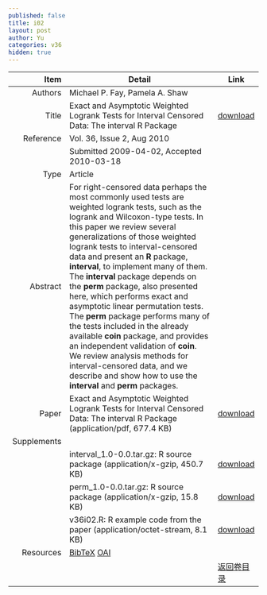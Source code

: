 ```yaml
---
published: false
title: i02
layout: post
author: Yu
categories: v36
hidden: true
---
```


| Item | Detail | Link |
|---:|---|---|
| Authors | Michael P. Fay, Pamela A. Shaw| |
| Title |Exact and Asymptotic Weighted Logrank Tests for Interval Censored Data: The interval R Package | [download](http://www.jstatsoft.org/v36/i02/paper) |
| Reference |Vol. 36, Issue 2, Aug 2010 | |
| | Submitted 2009-04-02, Accepted 2010-03-18| | 
| Type | Article| |
| Abstract | For right-censored data perhaps the most commonly used tests are weighted logrank tests, such as the logrank and Wilcoxon-type tests. In this paper we review several generalizations of those weighted logrank tests to interval-censored data and present an <b>R</b> package, <b>interval</b>, to implement many of them.  The <b>interval</b> package depends on the <b>perm</b> package, also presented here, which performs exact and asymptotic linear permutation tests.  The <b>perm</b> package performs many of the tests included in the already available <b>coin</b> package, and provides an independent validation of <b>coin</b>.  We review analysis methods for interval-censored data, and we describe and show how to use the <b>interval</b> and <b>perm</b> packages.| |
| Paper | Exact and Asymptotic Weighted Logrank Tests for Interval Censored Data: The interval R Package  (application/pdf, 677.4 KB)| [download](http://www.jstatsoft.org/v36/i02/paper) |
| Supplements | | |
| |interval_1.0-0.0.tar.gz: R source package  (application/x-gzip, 450.7 KB)|  [download](http://www.jstatsoft.org/v36/i02/supp/1) |
| |perm_1.0-0.0.tar.gz: R source package  (application/x-gzip, 15.8 KB)|  [download](http://www.jstatsoft.org/v36/i02/supp/2) |
| |v36i02.R: R example code from the paper  (application/octet-stream, 8.1 KB)|  [download](http://www.jstatsoft.org/v36/i02/supp/3) |
| Resources | [BibTeX](http://www.jstatsoft.org/v36/i02/bibtex) [OAI](http://www.jstatsoft.org/oai?verb=GetRecord&identifier=oai.jstatsoft/v36/i02&prefix=oai_dc)| |
| |  | [返回卷目录]({{site.baseurl}}/volume/v36.html) |